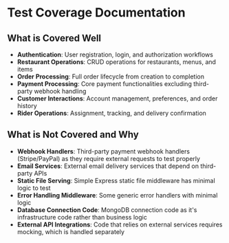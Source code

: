# Test Coverage Documentation

## What is Covered Well

- **Authentication**: User registration, login, and authorization workflows
- **Restaurant Operations**: CRUD operations for restaurants, menus, and items
- **Order Processing**: Full order lifecycle from creation to completion
- **Payment Processing**: Core payment functionalities excluding third-party webhook handling
- **Customer Interactions**: Account management, preferences, and order history
- **Rider Operations**: Assignment, tracking, and delivery confirmation

## What is Not Covered and Why

- **Webhook Handlers**: Third-party payment webhook handlers (Stripe/PayPal) as they require external requests to test properly
- **Email Services**: External email delivery services that depend on third-party APIs
- **Static File Serving**: Simple Express static file middleware has minimal logic to test
- **Error Handling Middleware**: Some generic error handlers with minimal logic
- **Database Connection Code**: MongoDB connection code as it's infrastructure code rather than business logic
- **External API Integrations**: Code that relies on external services requires mocking, which is handled separately
